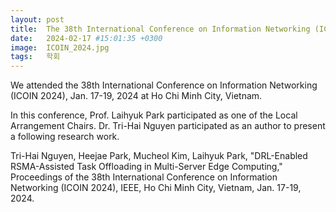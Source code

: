 ```yaml
---
layout: post
title:  The 38th International Conference on Information Networking (ICOIN 2024)
date:   2024-02-17 #15:01:35 +0300
image:  ICOIN_2024.jpg
tags:   학회
---
```


We attended the 38th International Conference on Information Networking (ICOIN 2024), Jan. 17-19, 2024 at Ho Chi Minh City, Vietnam.

In this conference, Prof. Laihyuk Park participated as one of the Local Arrangement Chairs. Dr. Tri-Hai Nguyen participated as an author to present a following research work.

Tri-Hai Nguyen, Heejae Park, Mucheol Kim, Laihyuk Park, "DRL-Enabled RSMA-Assisted Task Offloading in Multi-Server Edge Computing," Proceedings of the 38th International Conference on Information Networking (ICOIN 2024), IEEE, Ho Chi Minh City, Vietnam, Jan. 17-19, 2024. 

